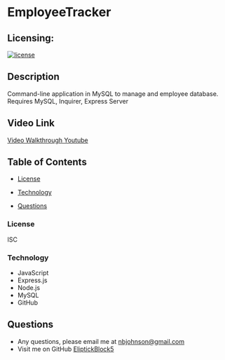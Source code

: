 # EmployeeTracker

## Licensing:

[![license](https://img.shields.io/badge/license-ISC-yellow)](https://shields.io)

## Description

Command-line application in MySQL to manage and employee database. Requires MySQL, Inquirer, Express Server

## Video Link

[Video Walkthrough Youtube](https://www.youtube.com/watch?v=8q7-tjoc31Q)

## Table of Contents

- [License](#License)

- [Technology](#Technology)

- [Questions](#Questions)

### License

ISC

### Technology

- JavaScript
- Express.js
- Node.js
- MySQL
- GitHub

## Questions

- Any questions, please email me at nbjohnson@gmail.com
- Visit me on GitHub [EliptickBlock5](https://github.com/Elipticblock5)
